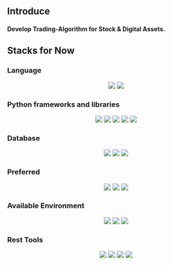 
<h2>
  Introduce
</h2>
<h4>
  Develop Trading-Algorithm for Stock & Digital Assets.
</h4>


<h2>
  Stacks for Now
</h2>
<h3>Language</h3>
<div align=center> 
  <!-- Python  --><img src="https://img.shields.io/badge/Python-3776AB?style=for-the-badge&logo=python&logoColor=ffffff"/>
  <!-- C Sharp  --><img src="https://img.shields.io/badge/C Sharp-239120?style=for-the-badge&logo=csharp&logoColor=ffffff"/>
</div>
<h3>Python frameworks and libraries</h3>
<div align=center>
  <!-- PyTorch  --><img src="https://img.shields.io/badge/PyTorch-EE4C2C?style=for-the-badge&logo=PyTorch&logoColor=ffffff"/>
  <!-- Pandas  --><img src="https://img.shields.io/badge/Pandas-150458?style=for-the-badge&logo=Pandas&logoColor=ffffff"/>
  <!-- NumPy  --><img src="https://img.shields.io/badge/NumPy-013243?style=for-the-badge&logo=NumPy&logoColor=ffffff"/>
  <!-- QT Framework  --><img src="https://img.shields.io/badge/Qt-41CD52?style=for-the-badge&logo=Qt&logoColor=ffffff"/>
  <!-- FastAPI  --><img src="https://img.shields.io/badge/FastAPI-009688?style=for-the-badge&logo=FastAPI&logoColor=ffffff"/>
</div>
<h3>Database</h3>
<div align=center>
  <!-- MySQL --><img src="https://img.shields.io/badge/MySQL-4479A1?style=for-the-badge&logo=MySQL&logoColor=ffffff"/>
  <!-- Maria DB  --><img src="https://img.shields.io/badge/MariaDB-003545?style=for-the-badge&logo=MariaDB&logoColor=ffffff"/>
  <!-- Mongo DB  --><img src="https://img.shields.io/badge/MongoDB-47A248?style=for-the-badge&logo=MongoDB&logoColor=ffffff"/>
 </div>
 
<h3>Preferred</h3>
<div align=center>
  <!-- .env  --><img src="https://img.shields.io/badge/.ENV-ECD53F?style=for-the-badge&logo=.ENV&logoColor=ffffff"/>
  <!-- Toml  --><img src="https://img.shields.io/badge/TOML-9C4121?style=for-the-badge&logo=TOML&logoColor=ffffff"/>
  <!-- Docker  --><img src="https://img.shields.io/badge/Docker-2496ED?style=for-the-badge&logo=Docker&logoColor=ffffff"/>
</div>


<h3>Available Environment</h3>
<div align=center>
  <!-- macOS  --><img src="https://img.shields.io/badge/mac OS-000000?style=for-the-badge&logo=macos&logoColor=ffffff"/>
  <!-- windows  --><img src="https://img.shields.io/badge/windows-0078D4?style=for-the-badge&logo=windows11&logoColor=ffffff"/>
  <!-- Ubuntu  --><img src="https://img.shields.io/badge/Ubuntu-E95420?style=for-the-badge&logo=Ubuntu&logoColor=ffffff"/>
</div>


<h3>Rest Tools</h3>
<div align=center>
  <!-- IPFS  --><img src="https://img.shields.io/badge/IPFS-65C2CB?style=for-the-badge&logo=IPFS&logoColor=ffffff"/>
  <!-- Postman  --><img src="https://img.shields.io/badge/Postman-FF6C37?style=for-the-badge&logo=Postman&logoColor=ffffff"/>
  <!-- Figma  --><img src="https://img.shields.io/badge/Figma-F24E1E?style=for-the-badge&logo=Figma&logoColor=ffffff"/>
  <!-- Slack  --><img src="https://img.shields.io/badge/Slack-4A154B?style=for-the-badge&logo=Slack&logoColor=ffffff"/>
</div>

